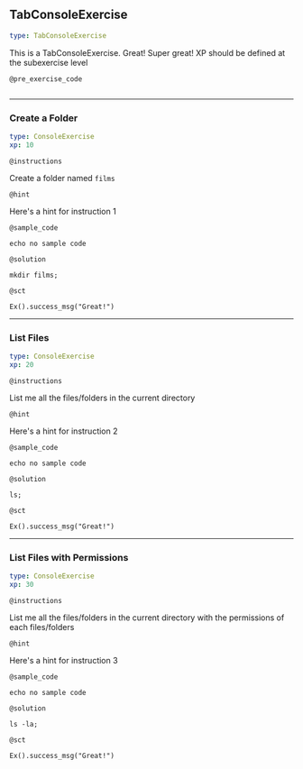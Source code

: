 ## TabConsoleExercise

```yaml
type: TabConsoleExercise 
```

This is a TabConsoleExercise. Great! Super great!
XP should be defined at the subexercise level

`@pre_exercise_code`

```{python}
```

***

### Create a Folder

```yaml
type: ConsoleExercise
xp: 10
```

`@instructions`

Create a folder named `films`

`@hint`

Here's a hint for instruction 1

`@sample_code`

```{bash}
echo no sample code
```

`@solution`

```{bash}
mkdir films;
```

`@sct`

```{python}
Ex().success_msg("Great!")
```

***

### List Files

```yaml
type: ConsoleExercise
xp: 20
```

`@instructions`

List me all the files/folders in the current directory

`@hint`

Here's a hint for instruction 2

`@sample_code`

```{bash}
echo no sample code
```

`@solution`

```{bash}
ls;
```

`@sct`

```{python}
Ex().success_msg("Great!")
```

***

### List Files with Permissions

```yaml
type: ConsoleExercise
xp: 30
```

`@instructions`

List me all the files/folders in the current directory with the permissions of each files/folders

`@hint`

Here's a hint for instruction 3

`@sample_code`

```{bash}
echo no sample code
```

`@solution`

```{bash}
ls -la;
```

`@sct`

```{python}
Ex().success_msg("Great!")
```
